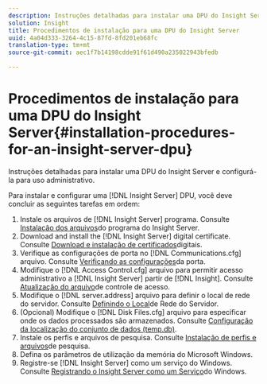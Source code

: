 ```yaml
---
description: Instruções detalhadas para instalar uma DPU do Insight Server e configurá-la para uso administrativo.
solution: Insight
title: Procedimentos de instalação para uma DPU do Insight Server
uuid: 4a04d333-3264-4c15-87fd-8fd201eb68fc
translation-type: tm+mt
source-git-commit: aec1f7b14198cdde91f61d490a235022943bfedb

---
```



# Procedimentos de instalação para uma DPU do Insight Server{#installation-procedures-for-an-insight-server-dpu}

Instruções detalhadas para instalar uma DPU do Insight Server e configurá-la para uso administrativo.

Para instalar e configurar uma [!DNL Insight Server] DPU, você deve concluir as seguintes tarefas em ordem:

1. Instale os arquivos de [!DNL Insight Server] programa. Consulte [Instalação dos arquivos](../../../../home/c-inst-svr/c-install-ins-svr/t-install-proc-inst-svr-dpu/t-install-prgm-files.md#task-1e6251fd39714186baa40d38f23d0088)do programa do Insight Server.
1. Download and install the [!DNL Insight Server] digital certificate. Consulte [Download e instalação de certificados](../../../../home/c-inst-svr/c-install-ins-svr/t-install-proc-inst-svr-dpu/c-dnld-dgtl-cert/c-dnld-dgtl-cert.md#concept-4f79c240492f4e52b6375b4b3bbefa17)digitais.
1. Verifique as configurações de porta no [!DNL Communications.cfg] arquivo. Consulte [Verificando as configurações](../../../../home/c-inst-svr/c-install-ins-svr/t-install-proc-inst-svr-dpu/t-chk-pt-stgs.md#task-a91191b0a19e4437aa535a27c734ae64)da porta.
1. Modifique o [!DNL Access Control.cfg] arquivo para permitir acesso administrativo a [!DNL Insight Server] partir de [!DNL Insight]. Consulte [Atualização do arquivo](../../../../home/c-inst-svr/c-install-ins-svr/t-install-proc-inst-svr-dpu/c-updt-accss-ctrl-file.md#concept-fb9aa0c0e0664c018528f56d01c4808d)de controle de acesso.
1. Modifique o [!DNL server.address] arquivo para definir o local de rede do servidor. Consulte [Definindo o Local](../../../../home/c-inst-svr/c-install-ins-svr/t-install-proc-inst-svr-dpu/c-svrs-ntwk-loc/c-svrs-ntwk-loc.md#concept-87dd2aa3448c415ca1285bc445a8c649)de Rede do Servidor.
1. (Opcional) Modifique o [!DNL Disk Files.cfg] arquivo para especificar onde os dados processados são armazenados. Consulte [Configuração da localização do conjunto de dados (temp.db)](../../../../home/c-inst-svr/c-install-ins-svr/t-install-proc-inst-svr-dpu/t-cfg-loc-dtst.md#task-f645eefecb154e679acbb480a07c1f0e).
1. Instale os perfis e arquivos de pesquisa. Consulte [Instalação de perfis e arquivos](../../../../home/c-inst-svr/c-install-ins-svr/t-install-proc-inst-svr-dpu/c-install-prof-lkup-files.md#concept-1631895d09a14dc99316bf8cf166fdfc)de pesquisa.
1. Defina os parâmetros de utilização da memória do Microsoft Windows.
1. Registre-se [!DNL Insight Server] como um serviço do Windows. Consulte [Registrando o Insight Server como um Serviço](../../../../home/c-inst-svr/c-install-ins-svr/t-install-proc-inst-svr-dpu/c-reg-wdws-svc.md#concept-f2c7aa891d544a2595aa01d0d796a540)do Windows.
